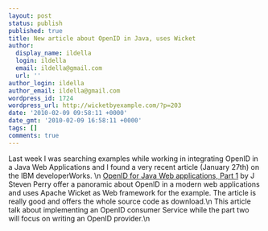 ```yaml
---
layout: post
status: publish
published: true
title: New article about OpenID in Java, uses Wicket
author:
  display_name: ildella
  login: ildella
  email: ildella@gmail.com
  url: ''
author_login: ildella
author_email: ildella@gmail.com
wordpress_id: 1724
wordpress_url: http://wicketbyexample.com/?p=203
date: '2010-02-09 09:58:11 +0000'
date_gmt: '2010-02-09 16:58:11 +0000'
tags: []
comments: true
---
```

Last week  I was searching  examples while working in integrating OpenID in a Java Web Applications and I found a very recent article (January 27th) on the IBM developerWorks.
<a href="http://www.ibm.com/developerworks/java/library/j-openid/index.html"></a>\n
<a href="http://www.ibm.com/developerworks/java/library/j-openid/index.html">OpenID for Java Web applications, Part 1</a> by J Steven Perry offer a panoramic about OpenID in a modern web applications and uses Apache Wicket as Web framework for the example. The article is really good and offers the whole source code as download.\n
This article talk about implementing an OpenID consumer Service while the part two will focus on writing an OpenID provider.\n
